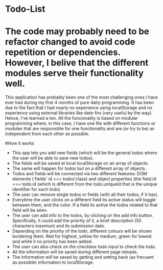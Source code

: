 # Todo-List
# The code may probably need to be refactor changed to avoid code repetition or dependencies. However, I belive that the different modules serve their functionality well.

This application has probably been one of the most challenging ones I have ever had during my first 4 months of pure daily-programming. It has been due to the fact that I had nearly no experience using localStorage and no experience using external libraries like date-fns (very useful by the way). Hence, I've learned a ton. All the funcionality is based on modular programming where, in this case, I have one file with different functions or modules that are responsible for one funcitonality and are (or try to be) as independent from each other as possible.

#How it works
- This app lets you add new fields (which will be the general todos where the user will be able to save new todos).
- The fields will be saved at local localStorage on an array of objects.
- The same will happen for todos but on a different array of objects.
- Todos and fields will be connected via two different features: DOM elements ( fields' id === todos'class) and object properties (the field.id === todo.id (which is different from the todo.uniqueId that is the unique identifier for each todo)
- The user can remove single todos or fields (with all their todos; if it has).
- Everytime the user clicks on a different field its active status will toggle between them, and the color. If a field its active the todos related to that field will be seen.
- The user can add info to the todos, by clicking on the add info button. Specifically, it could add the priority of it, a brief description (50 characters maximun) and its submission date.
- Depending on the priority of the todo, different colours will be shown bordering them. Red for highest, yellow for medium, green for lowest and white it no priority has been added.
- The user can also check on the checkbox todo input to check the todo.
- All the information will be saved during different page reloads.
- The information will be saved by getting and setting back (as frecuent as possible) information to localStorage.
